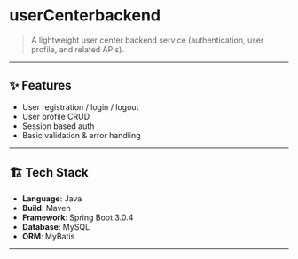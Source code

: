 # userCenterbackend

> A lightweight user center backend service (authentication, user profile, and related APIs).  

---

## ✨ Features

- User registration / login / logout  
- User profile CRUD  
- Session based auth
- Basic validation & error handling  

---

## 🏗 Tech Stack

- **Language**: Java
- **Build**: Maven
- **Framework**: Spring Boot 3.0.4
- **Database**: MySQL
- **ORM**: MyBatis

---
